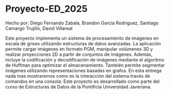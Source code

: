 # Proyecto-ED_2025
Hecho por:
Diego Fernando Zabala,
Brandon Garcia Rodriguez,
Santiago Camargo Trujillo,
David Villareal

Este proyecto implementa un sistema de procesamiento de imágenes en escala de grises utilizando estructuras de datos avanzadas. La aplicación permite cargar imágenes en formato PGM, manipular volúmenes 3D y realizar proyecciones 2D a partir de conjuntos de imágenes. Además, incluye la codificación y decodificación de imágenes mediante el algoritmo de Huffman para optimizar el almacenamiento. También permite segmentar imágenes utilizando representaciones basadas en grafos. En esta entrega nada mas mostraremos como es la interacción del sistema través de comandos en una consola. Este proyecto es desarrollado como parte del curso de Estructuras de Datos de la Pontificia Universidad Javeriana.
